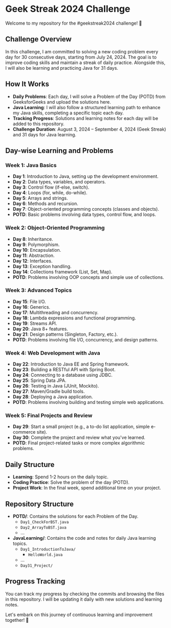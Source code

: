 # Geek Streak 2024 Challenge

Welcome to my repository for the #geekstreak2024 challenge! 🚀

## Challenge Overview
In this challenge, I am committed to solving a new coding problem every day for 30 consecutive days, starting from July 24, 2024. The goal is to improve coding skills and maintain a streak of daily practice. Alongside this, I will also be learning and practicing Java for 31 days.

## How It Works
- **Daily Problems**: Each day, I will solve a Problem of the Day (POTD) from GeeksforGeeks and upload the solutions here.
- **Java Learning**: I will also follow a structured learning path to enhance my Java skills, completing a specific topic each day.
- **Tracking Progress**: Solutions and learning notes for each day will be added to this repository.
- **Challenge Duration**: August 3, 2024 – September 4, 2024 (Geek Streak) and 31 days for Java learning.

## Day-wise Learning and Problems

### Week 1: Java Basics
- **Day 1**: Introduction to Java, setting up the development environment.
- **Day 2**: Data types, variables, and operators.
- **Day 3**: Control flow (if-else, switch).
- **Day 4**: Loops (for, while, do-while).
- **Day 5**: Arrays and strings.
- **Day 6**: Methods and recursion.
- **Day 7**: Object-oriented programming concepts (classes and objects).
- **POTD**: Basic problems involving data types, control flow, and loops.

### Week 2: Object-Oriented Programming
- **Day 8**: Inheritance.
- **Day 9**: Polymorphism.
- **Day 10**: Encapsulation.
- **Day 11**: Abstraction.
- **Day 12**: Interfaces.
- **Day 13**: Exception handling.
- **Day 14**: Collections framework (List, Set, Map).
- **POTD**: Problems involving OOP concepts and simple use of collections.

### Week 3: Advanced Topics
- **Day 15**: File I/O.
- **Day 16**: Generics.
- **Day 17**: Multithreading and concurrency.
- **Day 18**: Lambda expressions and functional programming.
- **Day 19**: Streams API.
- **Day 20**: Java 8+ features.
- **Day 21**: Design patterns (Singleton, Factory, etc.).
- **POTD**: Problems involving file I/O, concurrency, and design patterns.

### Week 4: Web Development with Java
- **Day 22**: Introduction to Java EE and Spring framework.
- **Day 23**: Building a RESTful API with Spring Boot.
- **Day 24**: Connecting to a database using JDBC.
- **Day 25**: Spring Data JPA.
- **Day 26**: Testing in Java (JUnit, Mockito).
- **Day 27**: Maven/Gradle build tools.
- **Day 28**: Deploying a Java application.
- **POTD**: Problems involving building and testing simple web applications.

### Week 5: Final Projects and Review
- **Day 29**: Start a small project (e.g., a to-do list application, simple e-commerce site).
- **Day 30**: Complete the project and review what you've learned.
- **POTD**: Final project-related tasks or more complex algorithmic problems.

## Daily Structure
- **Learning**: Spend 1-2 hours on the daily topic.
- **Coding Practice**: Solve the problem of the day (POTD).
- **Project Work**: In the final week, spend additional time on your project.

## Repository Structure
- **POTD/**: Contains the solutions for each Problem of the Day.
  - `Day1_CheckForBST.java`
  - `Day2_ArrayToBST.java`
  - ...
- **JavaLearning/**: Contains the code and notes for daily Java learning topics.
  - `Day1_IntroductionToJava/`
    - `HelloWorld.java`
  - ...
  - `Day31_Project/`

## Progress Tracking
You can track my progress by checking the commits and browsing the files in this repository. I will be updating it daily with new solutions and learning notes.

Let's embark on this journey of continuous learning and improvement together! 🎉
